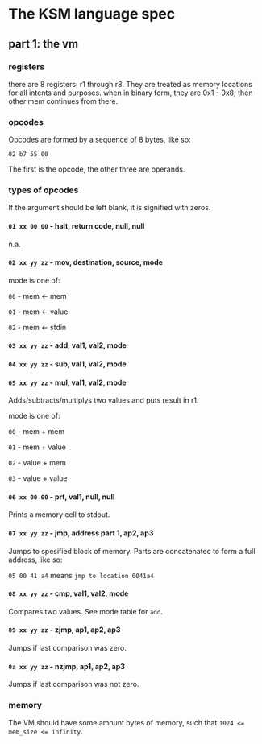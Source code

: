 # The KSM language spec

## part 1: the vm

### registers

there are 8 registers: r1 through r8. They are treated as memory locations for all intents and purposes.
when in binary form, they are 0x1 - 0x8; then other mem continues from there.

### opcodes

Opcodes are formed by a sequence of 8 bytes, like so:

`02 b7 55 00`

The first is the opcode, the other three are operands.

### types of opcodes

If the argument should be left blank, it is signified with zeros.

#### `01 xx 00 00` - halt, return code, null, null

n.a.

#### `02 xx yy zz` - mov, destination, source, mode

mode is one of:

`00` - mem <- mem

`01` - mem <- value

`02` - mem <- stdin

#### `03 xx yy zz` - add, val1, val2, mode
#### `04 xx yy zz` - sub, val1, val2, mode
#### `05 xx yy zz` - mul, val1, val2, mode
Adds/subtracts/multiplys two values and puts result in r1.

mode is one of:

`00` - mem + mem

`01` - mem + value

`02` - value + mem

`03` - value + value

#### `06 xx 00 00` - prt, val1, null, null

Prints a memory cell to stdout.

#### `07 xx yy zz` - jmp, address part 1, ap2, ap3

Jumps to spesified block of memory. Parts are concatenatec to form a full address, like so:

`05 00 41 a4` means `jmp to location 0041a4`
#### `08 xx yy zz` - cmp, val1, val2, mode

Compares two values. See mode table for `add`.

#### `09 xx yy zz` - zjmp, ap1, ap2, ap3

Jumps if last comparison was zero.

#### `0a xx yy zz` - nzjmp, ap1, ap2, ap3

Jumps if last comparison was not zero.

### memory

The VM should have some amount bytes of memory, such that `1024 <= mem_size <= infinity`.
